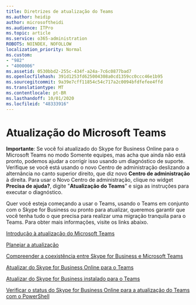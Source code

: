 ```yaml
---
title: Diretrizes de atualização do Teams
ms.author: heidip
author: microsoftheidi
ms.audience: ITPro
ms.topic: article
ms.service: o365-administration
ROBOTS: NOINDEX, NOFOLLOW
localization_priority: Normal
ms.custom:
- "982"
- "4000006"
ms.assetid: 0530bbd2-255c-434f-a24a-7c6c0877bad7
ms.openlocfilehash: 391d1253fd625004308a0cd1359cc0ccc46e1b95
ms.sourcegitcommit: 9a39e7cff11854c54c717a2c0094bfdfefee4ffd
ms.translationtype: MT
ms.contentlocale: pt-BR
ms.lasthandoff: 10/01/2020
ms.locfileid: "48333916"
---
```

# <a name="microsoft-teams-upgrade"></a>Atualização do Microsoft Teams

**Importante**: Se você foi atualizado do Skype for Business Online para o Microsoft Teams no modo Somente equipes, mas acha que ainda não está pronto, podemos ajudar a corrigir isso usando um diagnóstico de suporte. Verifique se você está usando o novo Centro de administração deslizando a alternância no canto superior direito, que diz novo **Centro de administração** à direita. Para usar o Novo Centro de administração, clique no widget **Precisa de ajuda?**, digite "**Atualização do Teams**" e siga as instruções para executar o diagnóstico.

Quer você esteja começando a usar o Teams, usando o Teams em conjunto com o Skype for Business ou pronto para atualizar, queremos garantir que você tenha tudo o que precisa para realizar uma migração tranquila para o Teams. Para obter mais informações, visite os links abaixo.

[Introdução à atualização do Microsoft Teams](https://docs.microsoft.com/MicrosoftTeams/upgrade-start-here)

[Planejar a atualização](https://docs.microsoft.com/MicrosoftTeams/upgrade-plan-journey)

[Compreender a coexistência entre Skype for Business e Microsoft Teams](https://docs.microsoft.com/MicrosoftTeams/teams-and-skypeforbusiness-coexistence-and-interoperability)

[Atualizar do Skype for Business Online para o Teams](https://docs.microsoft.com/MicrosoftTeams/upgrade-to-teams-execute-skypeforbusinessonline)

[Atualizar do Skype for Business instalado para o Teams](https://docs.microsoft.com/MicrosoftTeams/upgrade-to-teams-execute-skypeforbusinesshybridonprem)
 
[Verificar o status do Skype for Business Online para a atualização do Teams com o PowerShell](https://docs.microsoft.com/powershell/module/skype/get-csteamsupgradestatus?view=skype-ps)